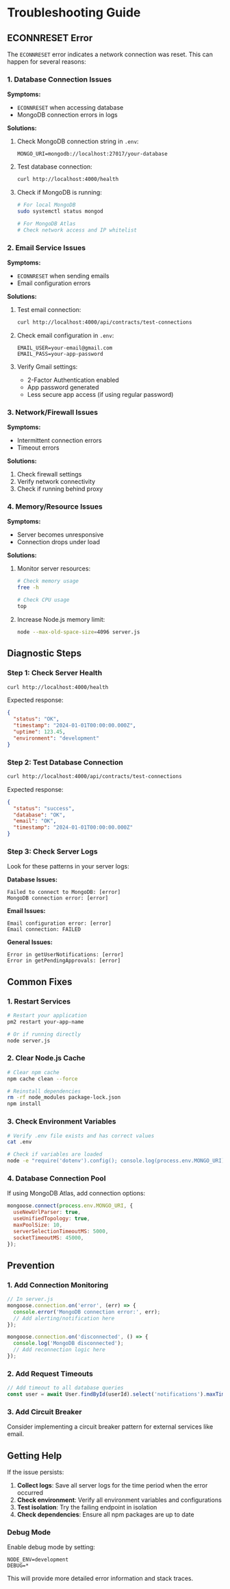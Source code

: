 # Troubleshooting Guide

## ECONNRESET Error

The `ECONNRESET` error indicates a network connection was reset. This can happen for several reasons:

### 1. Database Connection Issues

**Symptoms:**
- `ECONNRESET` when accessing database
- MongoDB connection errors in logs

**Solutions:**
1. Check MongoDB connection string in `.env`:
   ```env
   MONGO_URI=mongodb://localhost:27017/your-database
   ```

2. Test database connection:
   ```bash
   curl http://localhost:4000/health
   ```

3. Check if MongoDB is running:
   ```bash
   # For local MongoDB
   sudo systemctl status mongod
   
   # For MongoDB Atlas
   # Check network access and IP whitelist
   ```

### 2. Email Service Issues

**Symptoms:**
- `ECONNRESET` when sending emails
- Email configuration errors

**Solutions:**
1. Test email connection:
   ```bash
   curl http://localhost:4000/api/contracts/test-connections
   ```

2. Check email configuration in `.env`:
   ```env
   EMAIL_USER=your-email@gmail.com
   EMAIL_PASS=your-app-password
   ```

3. Verify Gmail settings:
   - 2-Factor Authentication enabled
   - App password generated
   - Less secure app access (if using regular password)

### 3. Network/Firewall Issues

**Symptoms:**
- Intermittent connection errors
- Timeout errors

**Solutions:**
1. Check firewall settings
2. Verify network connectivity
3. Check if running behind proxy

### 4. Memory/Resource Issues

**Symptoms:**
- Server becomes unresponsive
- Connection drops under load

**Solutions:**
1. Monitor server resources:
   ```bash
   # Check memory usage
   free -h
   
   # Check CPU usage
   top
   ```

2. Increase Node.js memory limit:
   ```bash
   node --max-old-space-size=4096 server.js
   ```

## Diagnostic Steps

### Step 1: Check Server Health
```bash
curl http://localhost:4000/health
```

Expected response:
```json
{
  "status": "OK",
  "timestamp": "2024-01-01T00:00:00.000Z",
  "uptime": 123.45,
  "environment": "development"
}
```

### Step 2: Test Database Connection
```bash
curl http://localhost:4000/api/contracts/test-connections
```

Expected response:
```json
{
  "status": "success",
  "database": "OK",
  "email": "OK",
  "timestamp": "2024-01-01T00:00:00.000Z"
}
```

### Step 3: Check Server Logs
Look for these patterns in your server logs:

**Database Issues:**
```
Failed to connect to MongoDB: [error]
MongoDB connection error: [error]
```

**Email Issues:**
```
Email configuration error: [error]
Email connection: FAILED
```

**General Issues:**
```
Error in getUserNotifications: [error]
Error in getPendingApprovals: [error]
```

## Common Fixes

### 1. Restart Services
```bash
# Restart your application
pm2 restart your-app-name

# Or if running directly
node server.js
```

### 2. Clear Node.js Cache
```bash
# Clear npm cache
npm cache clean --force

# Reinstall dependencies
rm -rf node_modules package-lock.json
npm install
```

### 3. Check Environment Variables
```bash
# Verify .env file exists and has correct values
cat .env

# Check if variables are loaded
node -e "require('dotenv').config(); console.log(process.env.MONGO_URI)"
```

### 4. Database Connection Pool
If using MongoDB Atlas, add connection options:
```javascript
mongoose.connect(process.env.MONGO_URI, {
  useNewUrlParser: true,
  useUnifiedTopology: true,
  maxPoolSize: 10,
  serverSelectionTimeoutMS: 5000,
  socketTimeoutMS: 45000,
});
```

## Prevention

### 1. Add Connection Monitoring
```javascript
// In server.js
mongoose.connection.on('error', (err) => {
  console.error('MongoDB connection error:', err);
  // Add alerting/notification here
});

mongoose.connection.on('disconnected', () => {
  console.log('MongoDB disconnected');
  // Add reconnection logic here
});
```

### 2. Add Request Timeouts
```javascript
// Add timeout to all database queries
const user = await User.findById(userId).select('notifications').maxTimeMS(5000);
```

### 3. Add Circuit Breaker
Consider implementing a circuit breaker pattern for external services like email.

## Getting Help

If the issue persists:

1. **Collect logs**: Save all server logs for the time period when the error occurred
2. **Check environment**: Verify all environment variables and configurations
3. **Test isolation**: Try the failing endpoint in isolation
4. **Check dependencies**: Ensure all npm packages are up to date

### Debug Mode
Enable debug mode by setting:
```env
NODE_ENV=development
DEBUG=*
```

This will provide more detailed error information and stack traces. 